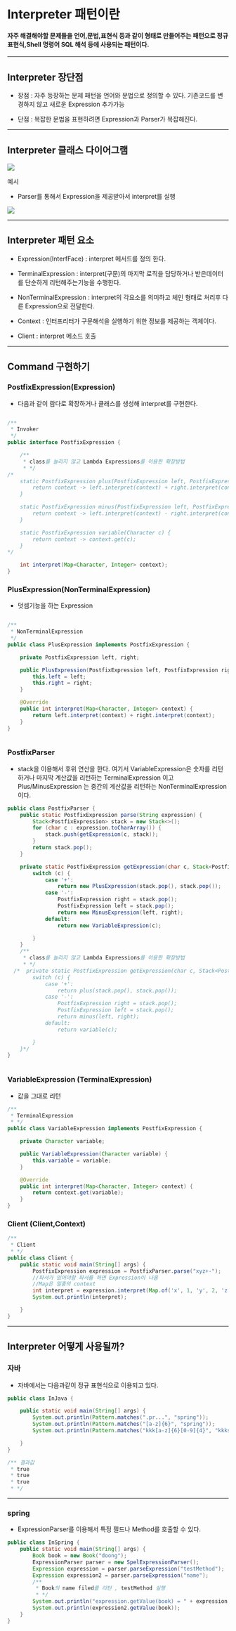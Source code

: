 # Interpreter 패턴이란

#### 자주 해결해야할 문제들을 언어,문법,표현식 등과 같이 형태로 만들어주는 패턴으로 정규표현식,Shell 명령어 SQL 해석 등에 사용되는 패턴이다.

<hr>

## Interpreter 장단점

- 장점 : 자주 등장하는 문제 패턴을 언어와 문법으로 정의할 수 있다.
  기존코드를 변경하지 않고 새로운 Expression 추가가능


- 단점 : 복잡한 문법을 표현하려면 Expression과 Parser가 복잡해진다.

<hr>

## Interpreter 클래스 다이어그램


![](https://velog.velcdn.com/images/ddh963963/post/130d2399-8e97-43be-b2eb-77ef3793559c/image.png)





예시

- Parser를 통해서 Expression을 제공받아서 interpret를 실행

![](https://velog.velcdn.com/images/ddh963963/post/de710dae-6b64-4408-8cdd-29ea1cc0b039/image.png)











<hr>


## Interpreter 패턴 요소


- Expression(InterfFace) : interpret 메서드를 정의 한다.

- TerminalExpression : interpret(구문)의 마지막 로직을 담당하거나 받은데이터를 단순하게 리턴해주는기능을 수행한다.

- NonTerminalExpression : interpret의 각요소를 의미하고 체인 형태로 처리후 다른 Expression으로 전달한다.

- Context :  인터프리터가 구문해석을 실행하기 위한 정보를 제공하는 객체이다.

- Client : interpret 메소드 호출



<hr>

## Command 구현하기

### PostfixExpression(Expression)

- 다음과 같이 람다로 확장하거나 클래스를 생성해 interpret를 구현한다.

```java 

/**
 * Invoker 
 */
public interface PostfixExpression {

    /**
     * class를 늘리지 않고 Lambda Expressions를 이용한 확장방법
     * */
/*
    static PostfixExpression plus(PostfixExpression left, PostfixExpression right) {
        return context -> left.interpret(context) + right.interpret(context);
    }

    static PostfixExpression minus(PostfixExpression left, PostfixExpression right) {
        return context -> left.interpret(context) - right.interpret(context);
    }

    static PostfixExpression variable(Character c) {
        return context -> context.get(c);
    }
*/

    int interpret(Map<Character, Integer> context);
}
```


### PlusExpression(NonTerminalExpression)

- 덧셈기능을 하는 Expression

```java 

/**
 * NonTerminalExpression
 */
public class PlusExpression implements PostfixExpression {

    private PostfixExpression left, right;

    public PlusExpression(PostfixExpression left, PostfixExpression right) {
        this.left = left;
        this.right = right;
    }

    @Override
    public int interpret(Map<Character, Integer> context) {
        return left.interpret(context) + right.interpret(context);
    }
}



```

### PostfixParser

- stack을 이용해서 후위 연산을 한다.
  여기서 VariableExpression은 숫자를 리턴하거나 마지막 계산값을 리턴하는 TerminalExpression 이고 Plus/MinusExpression 는 중간의 계산값을 리턴하는 NonTerminalExpression 이다.

```java
public class PostfixParser {
    public static PostfixExpression parse(String expression) {
        Stack<PostfixExpression> stack = new Stack<>();
        for (char c : expression.toCharArray()) {
            stack.push(getExpression(c, stack));
        }
        return stack.pop();
    }

    private static PostfixExpression getExpression(char c, Stack<PostfixExpression> stack) {
        switch (c) {
            case '+':
                return new PlusExpression(stack.pop(), stack.pop());
            case '-':
                PostfixExpression right = stack.pop();
                PostfixExpression left = stack.pop();
                return new MinusExpression(left, right);
            default:
                return new VariableExpression(c);

        }
    }
    /**
     * class를 늘리지 않고 Lambda Expressions를 이용한 확장방법
     * */
  /*  private static PostfixExpression getExpression(char c, Stack<PostfixExpression> stack) {
        switch (c) {
            case '+':
                return plus(stack.pop(), stack.pop());
            case '-':
                PostfixExpression right = stack.pop();
                PostfixExpression left = stack.pop();
                return minus(left, right);
            default:
                return variable(c);

        }
    }*/
}



```


### VariableExpression (TerminalExpression)

- 값을 그대로 리턴

```java
/**
 * TerminalExpression
 * */
public class VariableExpression implements PostfixExpression {

    private Character variable;

    public VariableExpression(Character variable) {
        this.variable = variable;
    }

    @Override
    public int interpret(Map<Character, Integer> context) {
        return context.get(variable);
    }
}


```


### Client (Client,Context)

```java
/**
 * Client
 * */
public class Client {
    public static void main(String[] args) {
        PostfixExpression expression = PostfixParser.parse("xyz+-");
        //파서가 있어야함 파서를 하면 Expression이 나옴
        //Map은 일종의 context
        int interpret = expression.interpret(Map.of('x', 1, 'y', 2, 'z', 3));
        System.out.println(interpret);

    }
}


```

<hr> 

## Interpreter 어떻게 사용될까?

### 자바
- 자바에서는 다음과같이 정규 표현식으로 이용되고 있다.

```java 
public class InJava {

    public static void main(String[] args) {
        System.out.println(Pattern.matches(".pr...", "spring"));
        System.out.println(Pattern.matches("[a-z]{6}", "spring"));
        System.out.println(Pattern.matches("kkk[a-z]{6}[0-9]{4}", "kkkspring1234"));

    }
}

/** 결과값
 * true
 * true
 * true
 * */

```

<hr>

### spring

- ExpressionParser를 이용해서 특정 필드나 Method를 호출할 수 있다.

```java
public class InSpring {
    public static void main(String[] args) {
        Book book = new Book("doong");
        ExpressionParser parser = new SpelExpressionParser();
        Expression expression = parser.parseExpression("testMethod");
        Expression expression2 = parser.parseExpression("name");
        /**
         * Book의 name filed를 리턴 , testMethod 실행
         * */
        System.out.println("expression.getValue(book) = " + expression.getValue(book));
        System.out.println(expression2.getValue(book));
    }
}
```

